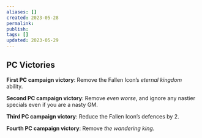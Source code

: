 ```yaml
---
aliases: []
created: 2023-05-28
permalink: 
publish: 
tags: []
updated: 2023-05-29
---
```


## PC Victories

**First PC campaign victory**: Remove the Fallen Icon’s *eternal kingdom*  
ability.

**Second PC campaign victory**: Remove *even worse*, and ignore any nastier specials even if you are a nasty GM.

**Third PC campaign victory**: Reduce the Fallen Icon’s defences by 2.

**Fourth PC campaign victory**: Remove *the wandering king*.
